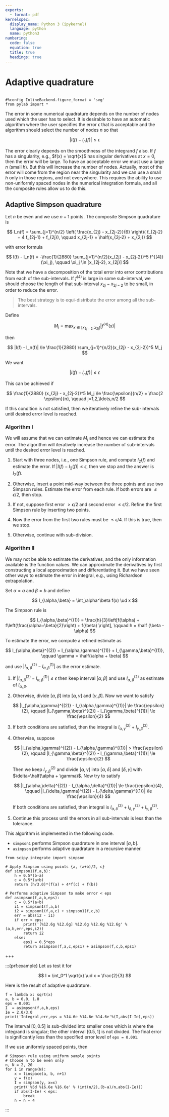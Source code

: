 ```yaml
---
exports:
  - format: pdf
kernelspec:
  display_name: Python 3 (ipykernel)
  language: python
  name: python3
numbering:
  code: false
  equation: true
  title: true
  headings: true
---
```


# Adaptive quadrature

```{include} math.md
```

```{code-cell}
#%config InlineBackend.figure_format = 'svg'
from pylab import *
```

The error in some numerical quadrature depends on the number of nodes used which the user has to select. It is desirable to have an automatic algorithm where the user specifies the error $\epsilon$ that is acceptable and the algorithm should select the number of nodes $n$ so that 

$$
|I(f) - I_n(f)| \le \epsilon
$$ 

The error clearly depends on the smoothness of the integrand $f$ also. If $f$ has a singularity, e.g., $f(x) = \sqrt{x}$ has singular derivatives at $x=0$, then the error will be large. To have an acceptable error we must use a large $n$ (small $h$). But this will increase the number of nodes. Actually, most of the error will come from the region near the singularity and we can use a small $h$ only in those regions, and not everywhere. This requires the ability to use non-uniformly spaced nodes in the numerical integration formula, and all the composite rules allow us to do this.

## Adaptive Simpson quadrature

Let $n$ be even and we use $n+1$ points. The composite Simpson quadrature is

$$
I_n(f) = \sum_{j=1}^{n/2} \left( \frac{x_{2j} - x_{2j-2}}{6} \right)( f_{2j-2} + 4 f_{2j-1} + f_{2j}), \qquad x_{2j-1} = \half(x_{2j-2} + x_{2j})
$$

with error formula

$$
I(f) - I_n(f) = -\frac{1}{2880} \sum_{j=1}^{n/2}(x_{2j} - x_{2j-2})^5 f^{(4)}(\xi_j), \qquad \xi_j \in [x_{2j-2}, x_{2j}]
$$

Note that we have a decomposition of the total error into error contributions from each of the sub-intervals. If $f^{(4)}$ is large in some sub-interval, we should choose the length of that sub-interval $x_{2j} - x_{2j-2}$ to be small, in order to reduce the error. 

> The best strategy is to equi-distribute the error among all the sub-intervals.  

Define 

$$
M_j = \max_{x \in [x_{2j-2},x_{2j}]} |f^{(4)}(x)|
$$ 

then

$$
|I(f) - I_n(f)| \le \frac{1}{2880} \sum_{j=1}^{n/2}(x_{2j} - x_{2j-2})^5 M_j
$$

We want 

$$
|I(f) - I_n(f)| \le \epsilon
$$ 

This can be achieved if

$$
\frac{1}{2880} (x_{2j} - x_{2j-2})^5 M_j \le \frac{\epsilon}{n/2} = \frac{2 \epsilon}{n}, \qquad j=1,2,\ldots,n/2
$$

If this condition is not satisfied, then we iteratively refine the sub-intervals until desired error level is reached.

### Algorithm I

We will assume that we can estimate $M_j$ and hence we can estimate the error. The algorithm will iteratively increase the number of sub-intervals until the desired error level is reached.

1.  Start with three nodes, i.e., one Simpson rule, and compute $I_2(f)$
    and estimate the error. If $|I(f) - I_2(f)| \le \epsilon$, then we
    stop and the answer is $I_2(f)$.

2.  Otherwise, insert a point mid-way between the three points and use
    two Simpson rules. Estimate the error from each rule. If both errors
    are $\le \epsilon/2$, then stop.

3.  If not, suppose first error $> \epsilon/2$ and second error
    $\le \epsilon/2$. Refine the first Simpson rule by inserting two
    points.

4.  Now the error from the first two rules must be $\le \epsilon/4$. If
    this is true, then we stop.

5. Otherwise, continue with sub-division.

### Algorithm II

We may not be able to estimate the derivatives, and the only information available is the function values. We can approximate the derivatives by first constructing a local approximation and differentiating it. But we have seen other ways to estimate the error in integral, e.g., using Richardson extrapolation.

Set $\alpha=a$ and $\beta=b$ and define

$$
I_{\alpha,\beta} = \int_\alpha^\beta f(x) \ud x
$$ 

The Simpson rule is

$$
I_{\alpha,\beta}^{(1)} = \frac{h}{3}\left[f(\alpha) + f\left(\frac{\alpha+\beta}{2}\right) + f(\beta) \right], \qquad h = \half (\beta - \alpha)
$$

To estimate the error, we compute a refined estimate as

$$
I_{\alpha,\beta}^{(2)} = I_{\alpha,\gamma}^{(1)} + I_{\gamma,\beta}^{(1)}, \qquad \gamma = \half(\alpha + \beta)
$$

and use $|I_{\alpha,\beta}^{(2)} - I_{\alpha,\beta}^{(1)}|$ as the error
estimate.

1.  If $|I_{\alpha,\beta}^{(2)} - I_{\alpha,\beta}^{(1)}| \le \epsilon$
    then keep interval $[\alpha,\beta]$ and use $I_{\alpha,\beta}^{(2)}$
    as estimate of $I_{\alpha,\beta}$.

2.  Otherwise, divide $[\alpha,\beta]$ into $[\alpha,\gamma]$ and
    $[\gamma,\beta]$. Now we want to satisfy

    $$
    |I_{\alpha,\gamma}^{(2)} - I_{\alpha,\gamma}^{(1)}| \le \frac{\epsilon}{2}, \qquad |I_{\gamma,\beta}^{(2)} - I_{\gamma,\beta}^{(1)}| \le \frac{\epsilon}{2}
    $$

3.  If both conditions are satisfied, then the integral is
    $I_{\alpha,\gamma}^{(2)} + I_{\gamma,\beta}^{(2)}$.

4.  Otherwise, suppose

    $$
    |I_{\alpha,\gamma}^{(2)} - I_{\alpha,\gamma}^{(1)}| > \frac{\epsilon}{2}, \qquad |I_{\gamma,\beta}^{(2)} - I_{\gamma,\beta}^{(1)}| \le \frac{\epsilon}{2}
    $$

    Then we keep $I_{\gamma,\beta}^{(2)}$ and divide $[\alpha,\gamma]$
    into $[\alpha,\delta]$ and $[\delta,\gamma]$ with
    $\delta=\half(\alpha + \gamma)$. Now try to satisfy

    $$
    |I_{\alpha,\delta}^{(2)} - I_{\alpha,\delta}^{(1)}| \le \frac{\epsilon}{4}, \qquad |I_{\delta,\gamma}^{(2)} - I_{\delta,\gamma}^{(1)}| \le \frac{\epsilon}{4}
    $$

    If both conditions are satisfied, then integral is
    $I_{\alpha,\delta}^{(2)} + I_{\delta,\gamma}^{(2)} + I_{\gamma,\beta}^{(2)}$.

5.  Continue this process until the errors in all sub-intervals is less
    than the tolerance.


This algorithm is implemented in the following code.

* `simpson1` performs Simpson quadrature in one interval $[a,b]$.
* `asimpson` performs adaptive quadrature in a recursive manner.

```{code-cell}
from scipy.integrate import simpson

# Apply Simpson using points {a, (a+b)/2, c}
def simpson1(f,a,b):
    h = 0.5*(b-a)
    c = 0.5*(a+b)
    return (h/3.0)*(f(a) + 4*f(c) + f(b))

# Performs adaptive Simpson to make error < eps
def asimpson(f,a,b,eps):
    c = 0.5*(a+b)
    i1 = simpson1(f,a,b)
    i2 = simpson1(f,a,c) + simpson1(f,c,b)
    err = abs(i2 - i1)
    if err < eps:
        print('[%12.6g %12.6g] %12.6g %12.6g %12.6g' % (a,b,err,eps,i2))
        return i2
    else:
        eps1 = 0.5*eps
        return asimpson(f,a,c,eps1) + asimpson(f,c,b,eps1)
```

+++

:::{prf:example}
Let us test it for

$$
I = \int_0^1 \sqrt{x} \ud x = \frac{2}{3}
$$

Here is the result of adaptive quadrature.

```{code-cell}
f = lambda x: sqrt(x)
a, b = 0.0, 1.0
eps = 0.001
I  = asimpson(f,a,b,eps)
Ie = 2.0/3.0
print('Integral,err,eps = %14.6e %14.6e %14.6e'%(I,abs(I-Ie),eps))
```

The interval $[0, 0.5]$ is sub-divided into smaller ones which is where the integrand is singular; the other interval $[0.5, 1]$ is not divided. The final error is significantly less than the specified error level of `eps = 0.001`.

If we use uniformly spaced points, then

```{code-cell}
# Simpson rule using uniform sample points
# Choose n to be even only
n, N = 2, 20
for i in range(N):
    x = linspace(a, b, n+1)
    y = f(x)
    I = simpson(y, x=x)
    print('%5d %16.6e %16.6e' % (int(n/2),(b-a)/n,abs(I-Ie)))
    if abs(I-Ie) < eps:
        break
    n = n + 4
```

:::
